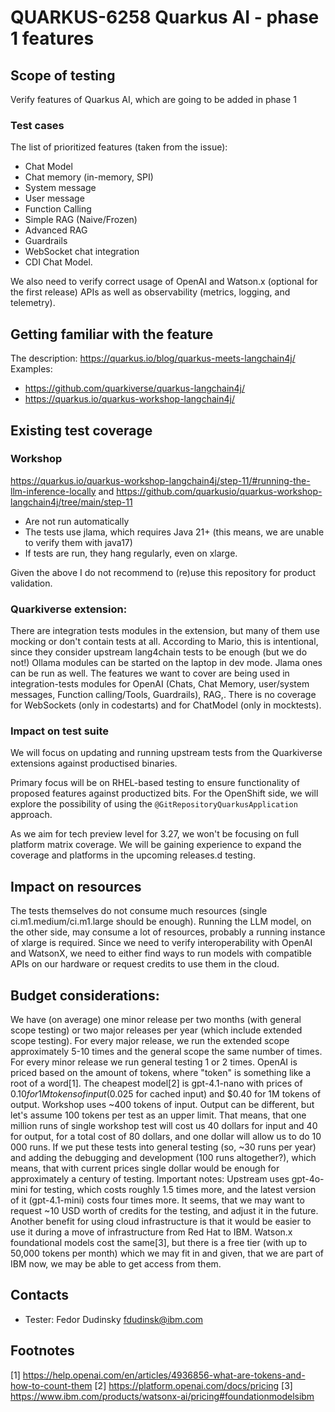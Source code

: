 # QUARKUS-6258 Quarkus AI - phase 1 features

## Scope of testing
Verify features of Quarkus AI, which are going to be added in phase 1

### Test cases
The list of prioritized features (taken from the issue):

- Chat Model 	
- Chat memory (in-memory, SPI) 	
- System message 	
- User message 	
- Function Calling 	
- Simple RAG (Naive/Frozen) 
- Advanced RAG
- Guardrails 	
- WebSocket chat integration 	
- CDI Chat Model.

We also need to verify correct usage of OpenAI and Watson.x (optional for the first release) APIs as well as observability (metrics, logging, and telemetry).

## Getting familiar with the feature
The description: https://quarkus.io/blog/quarkus-meets-langchain4j/
Examples:
* https://github.com/quarkiverse/quarkus-langchain4j/
* https://quarkus.io/quarkus-workshop-langchain4j/

## Existing test coverage
### Workshop
https://quarkus.io/quarkus-workshop-langchain4j/step-11/#running-the-llm-inference-locally  and  https://github.com/quarkusio/quarkus-workshop-langchain4j/tree/main/step-11
- Are not run automatically
- The tests use jlama, which requires Java 21+ (this means, we are unable to verify them with java17)
- If tests are run, they hang regularly, even on xlarge.

Given the above I do not recommend to (re)use this repository for product validation.

### Quarkiverse extension:
There are integration tests modules in the extension, but many of them use mocking or don't contain tests at all.
According to Mario, this is intentional, since they consider upstream lang4chain tests to be enough (but we do not!)
Ollama modules can be started on the laptop in dev mode. Jlama ones can be run as well.
The features we want to cover are being used in integration-tests modules for OpenAI (Chats, Chat Memory, user/system messages, Function calling/Tools, Guardrails), RAG,. There is no coverage for WebSockets (only in codestarts) and for ChatModel (only in mocktests).

### Impact on test suite
We will focus on updating and running upstream tests from the Quarkiverse extensions against productised binaries.

Primary focus will be on RHEL-based testing to ensure functionality of proposed features against productized bits. For the OpenShift side, we will explore the possibility of using the `@GitRepositoryQuarkusApplication` approach.

As we aim for tech preview level for 3.27, we won't be focusing on full platform matrix coverage. We will be gaining experience to expand the coverage and platforms in the upcoming releases.d testing.

## Impact on resources
The tests themselves do not consume much resources (single ci.m1.medium/ci.m1.large should be enough).
Running the LLM model, on the other side, may consume a lot of resources, probably a running instance of xlarge is required.
Since we need to verify interoperability with OpenAI and WatsonX, we need to either find ways to run models with compatible APIs on our hardware or request credits to use them in the cloud.

## Budget considerations:
We have (on average) one minor release per two months (with general scope testing) or two major releases per year (which include extended scope testing).
For every major release, we run the extended scope approximately 5-10 times and the general scope the same number of times. For every minor release we run general testing 1 or 2 times.
OpenAI is priced based on the amount of tokens, where "token" is something like a root of a word[1].
The cheapest model[2] is gpt-4.1-nano with prices of $0.10 for 1M tokens of input($0.025 for cached input) and $0.40 for 1M tokens of output.
Workshop uses ~400 tokens of input. Output can be different, but let's assume 100 tokens per test as an upper limit.
That means, that one million runs of single workshop test will cost us 40 dollars for input and 40 for output, for a total cost of 80 dollars, and one dollar will allow us to do 10 000 runs.
If we put these tests into general testing (so, ~30 runs per year) and adding the debugging and development (100 runs altogether?), which means, that with current prices single dollar would be enough for approximately a century of testing.
Important notes:
Upstream uses gpt-4o-mini for testing, which costs roughly 1.5 times more, and the latest version of it (gpt-4.1-mini) costs four times more. It seems, that we may want to request ~10 USD worth of credits for the testing, and adjust it in the future. Another benefit for using cloud infrastructure is that it would be easier to use it during a move of infrastructure from Red Hat to IBM. 
Watson.x foundational models cost the same[3], but there is a free tier (with up to 50,000 tokens per month) which we may fit in and given, that we are part of IBM now, we may be able to get access from them.

## Contacts
* Tester: Fedor Dudinsky <fdudinsk@ibm.com>

## Footnotes
[1] https://help.openai.com/en/articles/4936856-what-are-tokens-and-how-to-count-them
[2] https://platform.openai.com/docs/pricing
[3] https://www.ibm.com/products/watsonx-ai/pricing#foundationmodelsibm